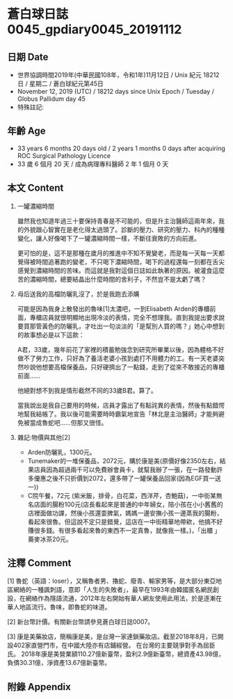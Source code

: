 [_metadata_:encoding]: - "utf-8"
[_metadata_:fileformat]: - "markdown"
[_metadata_:MIME_type]: - "text/plain"
[_metadata_:markdown_version]: - "commonmark version 0.29"
[_metadata_:markdown_spec]: - "https://spec.commonmark.org/0.29/"

# 蒼白球日誌0045_gpdiary0045_20191112 #

## 日期 Date ##

* 世界協調時間2019年(中華民國108年，令和1年)11月12日 / Unix 紀元 18212 日 / 星期二 / 蒼白球紀元第45日
* November 12, 2019 (UTC) / 18212 days since Unix Epoch / Tuesday / Globus Pallidum day 45
* 特殊註記:

## 年齡 Age ##

* 33 years 6 months 20 days old / 2 years 1 months 0 days after acquiring ROC Surgical Pathology Licence
* 33 歲 6 個月 20 天 / 成為病理專科醫師 2 年 1 個月 0 天

## 本文 Content ##

1. 一罐濃縮時間

    雖然我也知道年過三十要保持青春是不可能的，但是升主治醫師這兩年來，我的外貌跟心智實在是老化得太過頭了。診斷的壓力、研究的壓力、科內的種種變化，讓人好像喝下了一罐濃縮時間一樣，不斷往衰敗的方向前進。

    更可怕的是，這不是那種在歲月的推進中不知不覺變老，而是每一天每一天都覺得被時間追著跑的變老，不只喝下濃縮時間，喝下的過程還每一刻都在舌尖感覺到濃縮時間的苦味。而這就是我對這個日誌如此執著的原因。被灌食這麼苦的濃縮時間，總要結晶出什麼時間的舍利子，不然豈不是太虧了嗎？
    
2. 母后送我的高檔防曬乳沒了，於是我跑去添購

    可能是因為我身上散發出的魯味[1]太濃吧，一到Elisabeth Arden的專櫃前面，專櫃店員就很明顯地出現冷淡的表情，完全不想理我。直到我提出要求說要買那管黃色的防曬乳，才吐出一句淡淡的「是幫別人買的嗎？」她心中想到的故事想必是以下這款：
    
    A君，33歲，幾年前花了家裡的積蓄勉強念到研究所畢業以後，因為體格不好做不了勞力工作，只好為了養活老婆小孩到處打不用體力的工。有一天老婆突然吵說他想要高檔保養品，只好硬擠出了一點錢，走到了從來不敢接近的專櫃前面......
    
    他絕對想不到我是情形截然不同的33歲B君。算了。
    
    當我說出是我自己要用的時候，店員才露出了有點詫異的表情，然後有點錯愕地幫我結帳了。我以後可能需要時時霸氣地宣告「林北是主治醫師」才能夠避免被當成魯蛇吧......但那又很怪。
    
2. 雜記:物價與其他[2]

    * Arden防曬乳，1300元。
    * Tunemaker的一堆保養品，2072元，購於康是美(原價好像2350左右，結果店員因為超過兩千可以免費辦會員卡，就幫我辦了一張，在一路發動許多優惠之後不只折價到2072，還多帶了一罐保養品回家(因為EGF買一送一))
    * C院午餐，72元 (紫米飯，排骨，白花菜，西洋芹，杏鮑菇)，一中街某無名店面的腸粉100元(店長看起來是普通的中年婦女，陪小孩在小小舊舊的店裡面做功課，然後小孩還耍脾氣，媽媽一邊安撫小孩一邊蒸我的腸粉，看起來很魯。但這說不定只是錯覺，這店在一中街精華地帶欸，他搞不好賺很多錢。有很多看起來魯的東西不一定真魯，就像我一樣。)，「出櫃 」蕎麥冰茶20元。

## 注釋 Comment ##

[1] 魯蛇（英語：loser），又稱魯者男、擼蛇、廢青、輸家男等，是大部分東亞地區網絡的一種諷刺語，意即「人生的失敗者」，最早在1993年由韓國匿名網民創設，在網絡作為隱語流通，2012年左右開始有華人網友使用此用法，於是逐漸在華人地區流行。魯味，即魯蛇的味道。

[2] 新台幣計價。有關新台幣請參見蒼白球日誌0007。

[3] 康是美藥妝店，簡稱康是美，是台灣一家連鎖藥妝店。截至2018年8月，已開設402家直營門市，在中國大陸亦有店鋪經營。 在台灣的主要競爭對手為屈臣氏。 2018年康是美營業額110.27億新臺幣，盈利2.9億新臺幣，總資產43.98億，負債30.31億，淨資產13.67億新臺幣。 

## 附錄 Appendix ##

